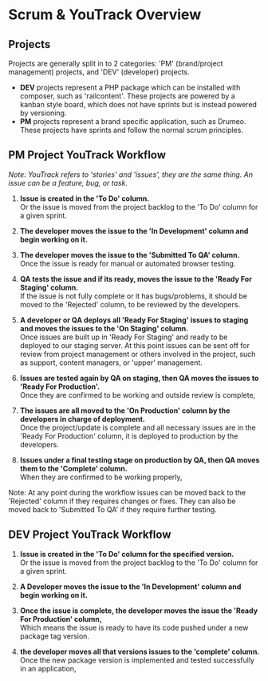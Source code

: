 # Scrum & YouTrack Overview

## Projects

Projects are generally split in to 2 categories: 'PM' (brand/project management) projects, and 'DEV' (developer) projects.

- **DEV** projects represent a PHP package which can be installed with composer, such as 'railcontent'. These projects are powered by a kanban style board, which does not have sprints but is instead powered by versioning.
- **PM** projects represent a brand specific application, such as Drumeo. These projects have sprints and follow the normal scrum principles.

## PM Project YouTrack Workflow

_Note: YouTrack refers to 'stories' and 'issues', they are the same thing. An issue can be a feature, bug, or task._

1. **Issue is created in the 'To Do' column.**   
Or the issue is moved from the project backlog to the 'To Do' column for a given sprint.  

1. **The developer moves the issue to the 'In Development' column and begin working on it.**  

1. **The developer moves the issue to the 'Submitted To QA' column.**  
Once the issue is ready for manual or automated browser testing.

1. **QA tests the issue and if its ready, moves the issue to the 'Ready For Staging' column.**  
If the issue is not fully complete or it has bugs/problems, it should be moved to the 'Rejected' column, to be reviewed by the developers.

1. **A developer or QA deploys all 'Ready For Staging' issues to staging and moves the issues to the 'On Staging' column.**  
Once issues are built up in 'Ready For Staging' and ready to be deployed to our staging server. At this point issues can be sent off for review from project management or others involved in the project, such as support, content managers, or 'upper' management.

1. **Issues are tested again by QA on staging, then QA moves the issues to 'Ready For Production'.**  
Once they are confirmed to be working and outside review is complete, 

1. **The issues are all moved to the 'On Production' column by the developers in charge of deployment.**  
Once the project/update is complete and all necessary issues are in the 'Ready For Production' column, it is deployed to production by the developers.

1. **Issues under a final testing stage on production by QA, then QA moves them to the 'Complete' column.**  
When they are confirmed to be working properly, 

Note: At any point during the workflow issues can be moved back to the 'Rejected' column if they requires changes or fixes. They can also be moved back to 'Submitted To QA' if they require further testing.

## DEV Project YouTrack Workflow

1. **Issue is created in the 'To Do' column for the specified version.**  
Or the issue is moved from the project backlog to the 'To Do' column for a given sprint.

1. **A Developer moves the issue to the 'In Development' column and begin working on it.**  

1. **Once the issue is complete, the developer moves the issue the 'Ready For Production' column,**  
Which means the issue is ready to have its code pushed under a new package tag version.

1. **the developer moves all that versions issues to the 'complete' column.**  
 Once the new package version is implemented and tested successfully in an application,
